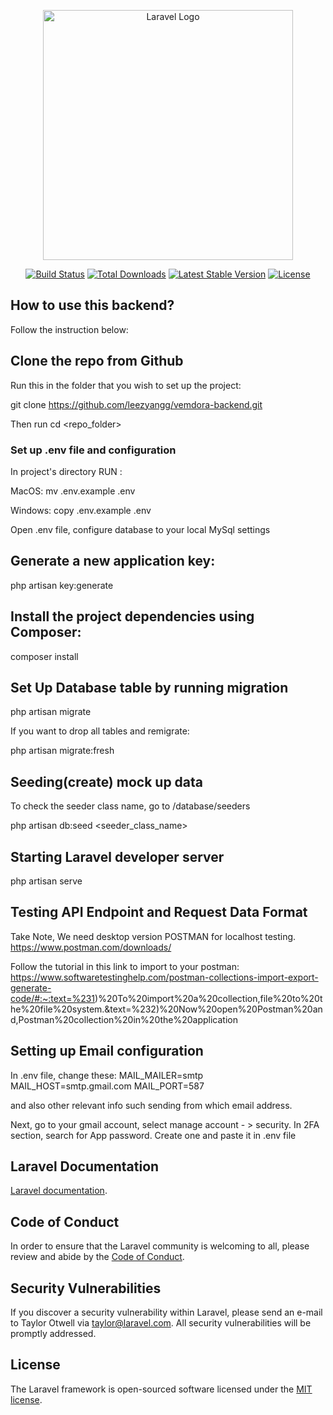 <p align="center"><a href="https://laravel.com" target="_blank"><img src="https://raw.githubusercontent.com/laravel/art/master/logo-lockup/5%20SVG/2%20CMYK/1%20Full%20Color/laravel-logolockup-cmyk-red.svg" width="400" alt="Laravel Logo"></a></p>

<p align="center">
<a href="https://github.com/laravel/framework/actions"><img src="https://github.com/laravel/framework/workflows/tests/badge.svg" alt="Build Status"></a>
<a href="https://packagist.org/packages/laravel/framework"><img src="https://img.shields.io/packagist/dt/laravel/framework" alt="Total Downloads"></a>
<a href="https://packagist.org/packages/laravel/framework"><img src="https://img.shields.io/packagist/v/laravel/framework" alt="Latest Stable Version"></a>
<a href="https://packagist.org/packages/laravel/framework"><img src="https://img.shields.io/packagist/l/laravel/framework" alt="License"></a>
</p>

## How to use this backend?

Follow the instruction below:

## Clone the repo from Github

Run this in the folder that you wish to set up the project:

git clone https://github.com/leezyangg/vemdora-backend.git

Then run cd <repo_folder>

### Set up .env file and configuration

In project's directory RUN :

MacOS: mv .env.example .env

Windows: copy .env.example .env

Open .env file, configure database to your local MySql settings

## Generate a new application key:

php artisan key:generate

## Install the project dependencies using Composer:

composer install

## Set Up Database table by running migration

php artisan migrate

If you want to drop all tables and remigrate:

php artisan migrate:fresh

## Seeding(create) mock up data

To check the seeder class name, go to /database/seeders

php artisan db:seed <seeder_class_name>

## Starting Laravel developer server

php artisan serve

## Testing API Endpoint and Request Data Format

Take Note, We need desktop version POSTMAN for localhost testing.
https://www.postman.com/downloads/

Follow the tutorial in this link to import to your postman:
https://www.softwaretestinghelp.com/postman-collections-import-export-generate-code/#:~:text=%231)%20To%20import%20a%20collection,file%20to%20the%20file%20system.&text=%232)%20Now%20open%20Postman%20and,Postman%20collection%20in%20the%20application

## Setting up Email configuration

In .env file, change these:
MAIL_MAILER=smtp
MAIL_HOST=smtp.gmail.com
MAIL_PORT=587

and also other relevant info such sending from which email address.

Next, go to your gmail account, select manage account - > security.
In 2FA section, search for App password. Create one and paste it in .env file

## Laravel Documentation

[Laravel documentation](https://laravel.com/docs/contributions).

## Code of Conduct

In order to ensure that the Laravel community is welcoming to all, please review and abide by the [Code of Conduct](https://laravel.com/docs/contributions#code-of-conduct).

## Security Vulnerabilities

If you discover a security vulnerability within Laravel, please send an e-mail to Taylor Otwell via [taylor@laravel.com](mailto:taylor@laravel.com). All security vulnerabilities will be promptly addressed.

## License

The Laravel framework is open-sourced software licensed under the [MIT license](https://opensource.org/licenses/MIT).
